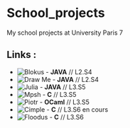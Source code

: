 # School_projects
My school projects at University Paris 7

## Links : 
 * ![Blokus](https://github.com/elusyo/School_projects/tree/master/Blokus) - **JAVA** // L2.S4
 * ![Draw Me](https://github.com/elusyo/School_projects/tree/master/Draw-me) - **JAVA** // L2.S4
 * ![Julia](https://github.com/elusyo/School_projects/tree/master/Julia) - **JAVA** // L3.S5
 * ![Mpsh](https://github.com/elusyo/School_projects/tree/master/Mpsh) - **C** // L3.S5
 * ![Piotr](https://github.com/elusyo/School_projects/tree/master/Piotr) - **OCaml** // L3.S5
 * ![Cimple](https://github.com/kolibs/School_projects) - **C** // L3.S6 en cours
 * ![Floodus](https://github.com/kolibs/School_projects/tree/master/Floodus) - **C** // L3.S6
